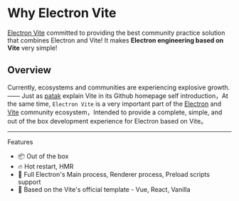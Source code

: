 # Why Electron Vite

[Electron Vite](https://github.com/electron-vite) committed to providing the best community practice solution that combines Electron and Vite! It makes **Electron engineering based on Vite** very simple!

## Overview

Currently, ecosystems and communities are experiencing explosive growth.—— Just as [patak](https://github.com/patak-dev) explain Vite in its Github homepage self introduction，At the same time, `Electron Vite` is a very important part of the [Electron](https://www.electronjs.org/) and  [Vite](https://vitejs.dev/)  community ecosystem，Intended to provide a complete, simple, and out of the box development experience for Electron based on Vite。

---

Features

- 📦 Out of the box
- 🔥 Hot restart, HMR
- 💪 Full Electron's Main process, Renderer process, Preload scripts support
- 🎯 Based on the Vite's official template - Vue, React, Vanilla
